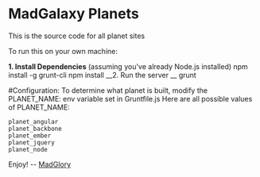 MadGalaxy Planets
===========

This is the source code for all planet sites

To run this on your own machine:


__1. Install Dependencies__
(assuming you've already Node.js installed)
    npm install -g grunt-cli
    npm install
__2. Run the server __
    grunt


#Configuration:
To determine what planet is built, modify the PLANET_NAME: env variable set in Gruntfile.js
Here are all possible values of PLANET_NAME:
```
planet_angular
planet_backbone
planet_ember
planet_jquery
planet_node
````



Enjoy!
-- [MadGlory](http://madglory.com)